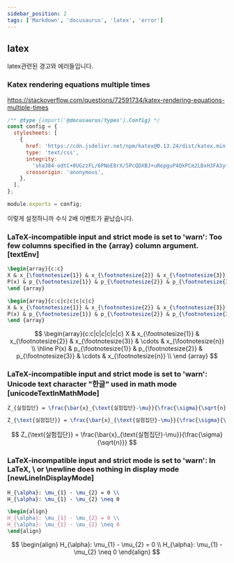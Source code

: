 ```yaml
---
sidebar_position: 2
tags: ['Markdown', 'docusaurus', 'latex', 'error']
---
```


## latex

latex관련된 경고와 에러들입니다.

### Katex rendering equations multiple times

https://stackoverflow.com/questions/72591734/katex-rendering-equations-multiple-times

```js title="docusaurus.config.js"
/** @type {import('@docusaurus/types').Config} */
const config = {
  stylesheets: [
    {
      href: 'https://cdn.jsdelivr.net/npm/katex@0.13.24/dist/katex.min.css',
      type: 'text/css',
      integrity:
        'sha384-odtC+0UGzzFL/6PNoE8rX/SPcQDXBJ+uRepguP4QkPCm2LBxH3FA3y+fKSiJ+AmM',
      crossorigin: 'anonymous',
    },
  ],
};

module.exports = config;
```

이렇게 설정하니까 수식 2배 이벤트가 끝났습니다.

### LaTeX-incompatible input and strict mode is set to 'warn': Too few columns specified in the {array} column argument. [textEnv]

```tex title="문제"
\begin{array}{c:c}
X & x_{\footnotesize{1}} & x_{\footnotesize{2}} & x_{\footnotesize{3}} & \cdots & x_{\footnotesize{n}} \\ \hline
P(x) & p_{\footnotesize{1}} & p_{\footnotesize{2}} & p_{\footnotesize{3}} & \cdots & x_{\footnotesize{n}}  \\
\end {array}
```

```tex title="해결"
\begin{array}{c:c|c|c|c|c|c}
X & x_{\footnotesize{1}} & x_{\footnotesize{2}} & x_{\footnotesize{3}} & \cdots & x_{\footnotesize{n}} \\ \hline
P(x) & p_{\footnotesize{1}} & p_{\footnotesize{2}} & p_{\footnotesize{3}} & \cdots & x_{\footnotesize{n}}  \\
\end {array}
```

$$
\begin{array}{c:c|c|c|c|c|c}
X & x_{\footnotesize{1}} & x_{\footnotesize{2}} & x_{\footnotesize{3}} & \cdots & x_{\footnotesize{n}} \\ \hline
P(x) & p_{\footnotesize{1}} & p_{\footnotesize{2}} & p_{\footnotesize{3}} & \cdots & x_{\footnotesize{n}}  \\
\end {array}
$$

### LaTeX-incompatible input and strict mode is set to 'warn': Unicode text character "한글" used in math mode [unicodeTextInMathMode]

```tex title="문제"
Z_{실험집단} = \frac{\bar{x}_{\text{실험집단}-\mu}}{\frac{\sigma}{\sqrt{n}}}
```

```tex title="해결"
Z_{\text{실험집단}} = \frac{\bar{x}_{\text{실험집단}-\mu}}{\frac{\sigma}{\sqrt{n}}}
```

$$
Z_{\text{실험집단}} = \frac{\bar{x}_{\text{실험집단}-\mu}}{\frac{\sigma}{\sqrt{n}}}
$$

### LaTeX-incompatible input and strict mode is set to 'warn': In LaTeX, \\ or \newline does nothing in display mode [newLineInDisplayMode]

```tex title="문제"
H_{\alpha}: \mu_{1} - \mu_{2} = 0 \\
H_{\alpha}: \mu_{1} - \mu_{2} \neq 0
```

```tex title="해결"
\begin{align}
H_{\alpha}: \mu_{1} - \mu_{2} = 0 \\
H_{\alpha}: \mu_{1} - \mu_{2} \neq 0
\end{align}
```

$$
\begin{align}
H_{\alpha}: \mu_{1} - \mu_{2} = 0 \\
H_{\alpha}: \mu_{1} - \mu_{2} \neq 0
\end{align}
$$
